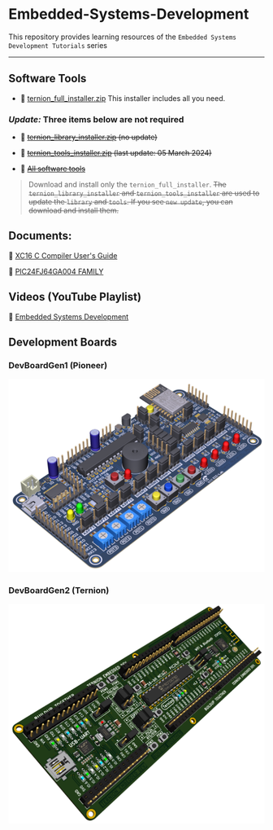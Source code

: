 # Embedded-Systems-Development
This repository provides learning resources of the `Embedded Systems Development Tutorials` series

---

## Software Tools

- :floppy_disk: [
ternion_full_installer.zip]([https://drive.google.com/file/d/1p5xKjNtWMkip_j8TWxl69MGJGkMsb7DU/view?usp=sharing](https://drive.google.com/file/d/1Npp0kykITJp_nHdoKb0izSOGRHtoLI5A/view?usp=sharing)) This installer includes all you need.

### *Update:* Three items below are not required  
- :floppy_disk: ~~[ternion_library_installer.zip](https://drive.google.com/file/d/1QA_oE0H3pMjCHzVteBT_uBbI-3yAAMnq/view?usp=sharing) (no update)~~

- :floppy_disk: ~~[ternion_tools_installer.zip](https://drive.google.com/file/d/160y1VxjB0OcvMvXvsZEnk9T65kMawAfG/view?usp=sharing) (last update: 05 March 2024)~~

- :floppy_disk: ~~[All software tools](https://drive.google.com/drive/folders/1Du3LzJ2vCQVqI7TTh7TJsF7wNZv_C8Vi)~~

>Download and install only the `ternion_full_installer`. ~~The `ternion_library_installer` and `ternion_tools_installer` are used to update the `library` and `tools`. If you see `new update`, you can download and install them.~~

## Documents:

:book: [XC16 C Compiler User's Guide](https://ww1.microchip.com/downloads/en/DeviceDoc/MPLAB%20XC16%20C%20Compiler%20Users%20Guide%20DS50002071.pdf)

:book: [PIC24FJ64GA004 FAMILY](https://ww1.microchip.com/downloads/aemDocuments/documents/OTH/ProductDocuments/DataSheets/39881e.pdf)

## Videos (YouTube Playlist)

:movie_camera: [Embedded Systems Development]([https://youtu.be/R_Hrb4gQyqM](https://www.youtube.com/playlist?list=PLBPFpqyTjzeXu0P0vRzooo-VWmZtSZkAj))



## Development Boards

### DevBoardGen1 (Pioneer)

<img src="./docs/images/pioneer.png" width="600">


### DevBoardGen2 (Ternion)

<img src="./docs/images/ternion.png" width="600">
